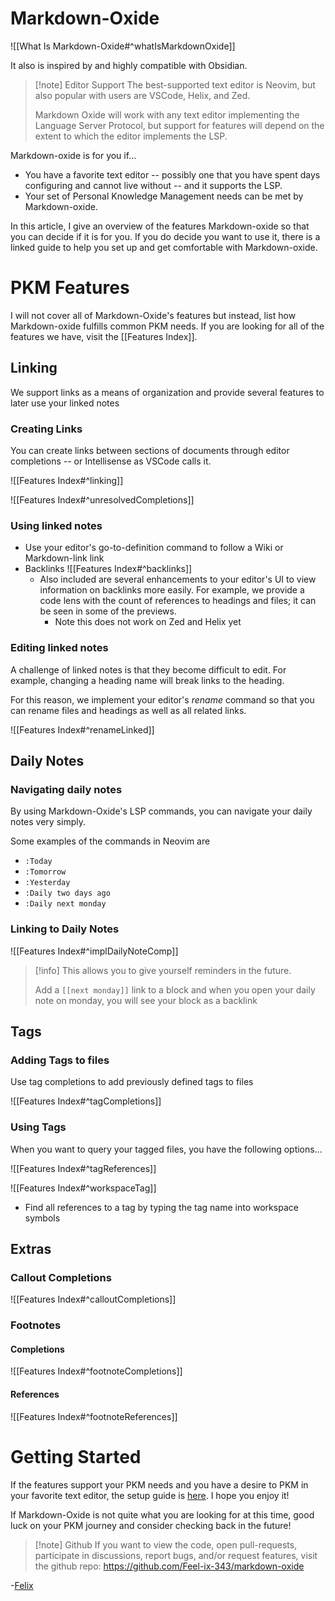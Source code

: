 # Markdown-Oxide

![[What Is Markdown-Oxide#^whatIsMarkdownOxide]]

It also is inspired by and highly compatible with Obsidian. 

> [!note] Editor Support
> The best-supported text editor is Neovim, but also popular with users are VSCode, Helix, and Zed.
> 
> Markdown Oxide will work with any text editor implementing the Language Server Protocol, but support for features will depend on the extent to which the editor implements the LSP.

Markdown-oxide is for you if...
- You have a favorite text editor -- possibly one that you have spent days configuring and cannot live without -- and it supports the LSP.
- Your set of Personal Knowledge Management needs can be met by Markdown-oxide.

In this article, I give an overview of the features Markdown-oxide so that you can decide if it is for you. If you do decide you want to use it, there is a linked guide to help you set up and get comfortable with Markdown-oxide. 

# PKM Features

I will not cover all of Markdown-Oxide's features but instead, list how Markdown-oxide fulfills common PKM needs. If you are looking for all of the features we have, visit the [[Features Index]].

## Linking

We support links as a means of organization and provide several features to later use your linked notes

### Creating Links

You can create links between sections of documents through editor completions -- or Intellisense as VSCode calls it.

![[Features Index#^linking]]

![[Features Index#^unresolvedCompletions]]

### Using linked notes

- Use your editor's go-to-definition command to follow a Wiki or Markdown-link link
- Backlinks
    ![[Features Index#^backlinks]]
    * Also included are several enhancements to your editor's UI to view information on backlinks more easily. For example, we provide a code lens with the count of references to headings and files; it can be seen in some of the previews.
        + Note this does not work on Zed and Helix yet

### Editing linked notes

A challenge of linked notes is that they become difficult to edit. For example, changing a heading name will break links to the heading.

For this reason, we implement your editor's *rename* command so that you can rename files and headings as well as all related links.

![[Features Index#^renameLinked]]

## Daily Notes

### Navigating daily notes

By using Markdown-Oxide's LSP commands, you can navigate your daily notes very simply. 

Some examples of the commands in Neovim are

- `:Today`
- `:Tomorrow`
- `:Yesterday`
- `:Daily two days ago`
- `:Daily next monday`

### Linking to Daily Notes

![[Features Index#^implDailyNoteComp]]

> [!info]
> This allows you to give yourself reminders in the future. 
>
> Add a `[[next monday]]` link to a block and when you open your daily note on monday, you will see your block as a backlink

## Tags

### Adding Tags to files

Use tag completions to add previously defined tags to files

![[Features Index#^tagCompletions]]

### Using Tags

When you want to query your tagged files, you have the following options...

![[Features Index#^tagReferences]]

![[Features Index#^workspaceTag]]

- Find all references to a tag by typing the tag name into workspace symbols

## Extras

### Callout Completions

![[Features Index#^calloutCompletions]]

### Footnotes

#### Completions

![[Features Index#^footnoteCompletions]]

#### References

![[Features Index#^footnoteReferences]]

# Getting Started

If the features support your PKM needs and you have a desire to PKM in your favorite text editor, the setup guide is [here](<Setup Instructions.md>). I hope you enjoy it!

If Markdown-Oxide is not quite what you are looking for at this time, good luck on your PKM journey and consider checking back in the future!

> [!note] Github
> If you want to view the code, open pull-requests, participate in discussions, report bugs, and/or request features, visit the github repo: https://github.com/Feel-ix-343/markdown-oxide

-[Felix](<Author.md>)

[^1]: ![[rug/Documentation Notes#^docEmbeds]]